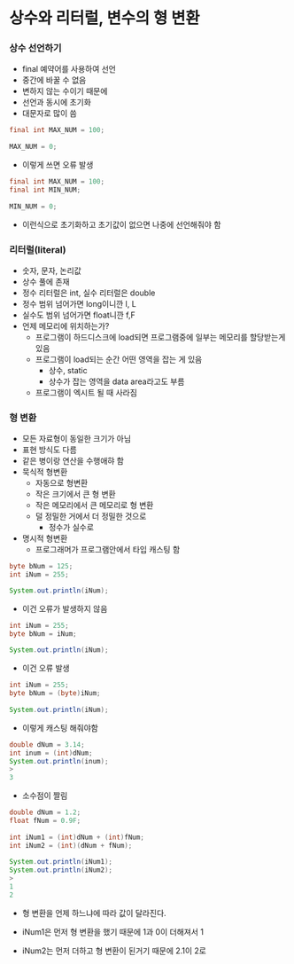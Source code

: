 # 상수와 리터럴, 변수의 형 변환

### 상수 선언하기

- final 예약어를 사용하여 선언
- 중간에 바꿀 수 없음
- 변하지 않는 수이기 때문에
- 선언과 동시에 초기화 
- 대문자로 많이 씀

```java
final int MAX_NUM = 100;
		
MAX_NUM = 0;
```

- 이렇게 쓰면 오류 발생

```java
final int MAX_NUM = 100;
final int MIN_NUM;
		
MIN_NUM = 0;
```

- 이런식으로 초기화하고 초기값이 없으면 나중에 선언해줘야 함

### 리터럴(literal)

- 숫자, 문자, 논리값
- 상수 풀에 존재
- 정수 리터럴은 int, 실수 리터럴은 double
- 정수 범위 넘어가면 long이니깐 l, L
- 실수도 범위 넘어가면 float니깐 f,F
- 언제 메모리에 위치하는가?
  - 프로그램이 하드디스크에 load되면 프로그램중에 일부는 메모리를 할당받는게 있음
  - 프로그램이 load되는 순간 어떤 영역을 잡는 게 있음
    - 상수, static 
    - 상수가 잡는 영역을 data area라고도 부름
  - 프로그램이 엑시트 될 때 사라짐

### 형 변환

- 모든 자료형이 동일한 크기가 아님
- 표현 방식도 다름
- 같은 병이랑 연산을 수행애햐 함
- 묵식적 형변환
  - 자동으로 형변환
  - 작은 크기에서 큰 형 변환
  - 작은 메모리에서 큰 메모리로 형 변환
  - 덜 정밀한 거에서 더 정밀한 것으로
    - 정수가 실수로
- 명시적 형변환
  - 프로그래머가 프로그램안에서 타입 캐스팅 함

```java
byte bNum = 125;
int iNum = 255;

System.out.println(iNum);
```

- 이건 오류가 발생하지 않음

```java
int iNum = 255;
byte bNum = iNum;
		
System.out.println(iNum);
```

- 이건 오류 발생

```java
int iNum = 255;
byte bNum = (byte)iNum;
		
System.out.println(iNum);
```

- 이렇게 캐스팅 해줘야함

```java
double dNum = 3.14;
int inum = (int)dNum;
System.out.println(inum);
>
3
```

- 소수점이 짤림

```java
double dNum = 1.2;
float fNum = 0.9F;
		
int iNum1 = (int)dNum + (int)fNum;
int iNum2 = (int)(dNum + fNum);
		
System.out.println(iNum1);
System.out.println(iNum2);
>
1
2
```

- 형 변환을 언제 하느냐에 따라 값이 달라진다.

- iNum1은 먼저 형 변환을 했기 때문에 1과 0이 더해져서 1
- iNum2는 먼저 더하고 형 변환이 된거기 때문에 2.1이 2로 
